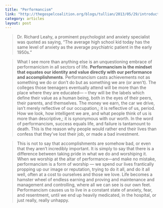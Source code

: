 ```yaml
---
title: "Performancism"
link: "http://thegospelcoalition.org/blogs/tullian/2013/05/29/introduction-to-one-way-love/"
category: articles
layout: post
---
```


> Dr. Richard Leahy, a prominent psychologist and anxiety specialist was quoted
> as saying, “The average high school kid today has the same level of anxiety as
> the average psychiatric patient in the early 1950s.”

> What I see more than anything else is an unquestioning embrace of
> performanicism in all sectors of life. **Performancism is the mindset that
> equates our identity and value directly with our performance and
> accomplishments**. Performancism casts achievements not as something we do or
> don’t do but as something we are (or aren’t). The colleges those teenagers
> eventually attend will be more than the place where they are educated— – they
> will be the labels which define their value as a human being, both in the eyes
> of their peers, their parents, and themselves. The money we earn, the car we
> drive, isn’t merely reflective of our occupation,; it is reflective of us,
> period. How we look, how intelligent we are, and what people think of us is
> more than descriptive,; it is synonymous with our worth. In the word of
> performancism, success equals life, and failure is tantamount to death. This
> is the reason why people would rather end their lives than confess that
> they’ve lost their job, or made a bad investment.

> This is not to say that accomplishments are somehow bad, or even that they
> aren’t incredibly important. It is simply to say that there is a difference
> between taking pride in what we do and worshiping it. When we worship at the
> altar of performance—and make no mistake, performancism is a form of worship —
> we spend our lives frantically propping up our image or reputation, trying to
> do it all, and do it all well, often at a cost to ourselves and those we love.
> Life becomes a hamster wheel of endless earning and proving and maintenance
> and management and controlling, where all we can see is our own feet.
> Performancism causes us to live in a constant state of anxiety, fear, and
> resentment, until we end up heavily medicated, in the hospital, or just
> really, really unhappy.
